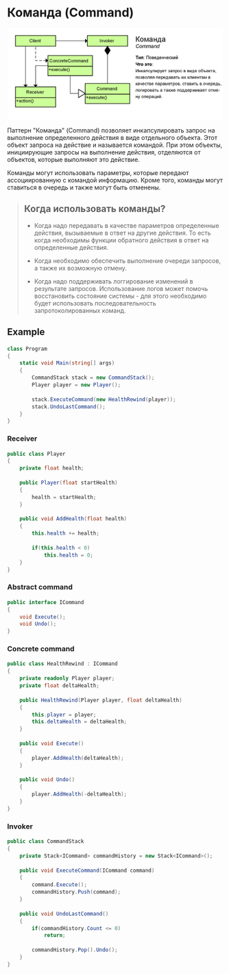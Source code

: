# Команда (Command)

![command](command.png)

Паттерн "Команда" (Command) позволяет инкапсулировать запрос на выполнение определенного действия в виде отдельного объекта. Этот объект запроса на действие и называется командой. При этом объекты, инициирующие запросы на выполнение действия, отделяются от объектов, которые выполняют это действие.

Команды могут использовать параметры, которые передают ассоциированную с командой информацию. Кроме того, команды могут ставиться в очередь и также могут быть отменены.

> ## Когда использовать команды?
> * Когда надо передавать в качестве параметров определенные действия, вызываемые в ответ на другие действия. То есть когда необходимы функции обратного действия в ответ на определенные действия.
>
> * Когда необходимо обеспечить выполнение очереди запросов, а также их возможную отмену.
>
> * Когда надо поддерживать логгирование изменений в результате запросов. Использование логов может помочь восстановить состояние системы - для этого необходимо будет использовать последовательность запротоколированных команд.

## Example
```csharp
class Program
{
    static void Main(string[] args)
    {
        CommandStack stack = new CommandStack();
        Player player = new Player();

        stack.ExecuteCommand(new HealthRewind(player));
        stack.UndoLastCommand();
    }
}
```
### Receiver
```csharp
public class Player
{
    private float health;

    public Player(float startHealth)
    {
        health = startHealth;
    }

    public void AddHealth(float health)
    {
        this.health += health;

        if(this.health < 0)
            this.health = 0;
    }
}
```
### Abstract command
```csharp
public interface ICommand
{
    void Execute();
    void Undo();
}
```
### Concrete command
```csharp
public class HealthRewind : ICommand
{
    private readonly Player player;
    private float deltaHealth;

    public HealthRewind(Player player, float deltaHealth)
    {
        this.player = player;
        this.deltaHealth = deltaHealth;
    }

    public void Execute()
    {
        player.AddHealth(deltaHealth);
    }

    public void Undo()
    {
        player.AddHealth(-deltaHealth);
    }
}
```
### Invoker
```csharp
public class CommandStack
{
    private Stack<ICommand> commandHistory = new Stack<ICommand>();

    public void ExecuteCommand(ICommand command)
    {
        command.Execute();
        commandHistory.Push(command);
    }

    public void UndoLastCommand()
    {
        if(commandHistory.Count <= 0)
            return;
        
        commandHistory.Pop().Undo();
    }
}
```
